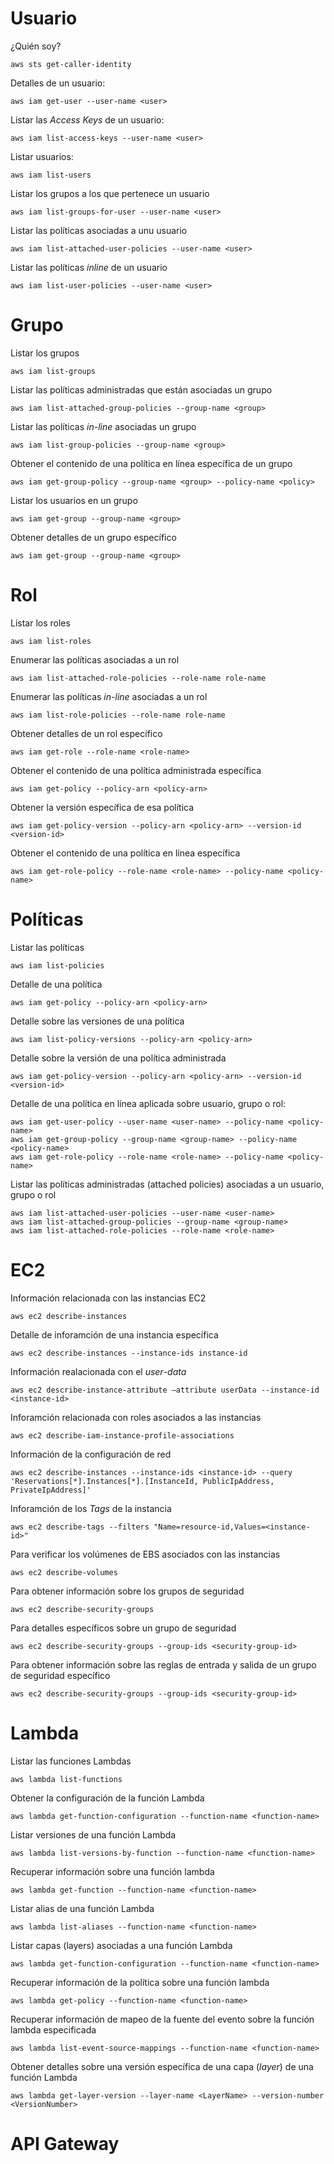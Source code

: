 # Usuario

¿Quién soy?
```
aws sts get-caller-identity
```
Detalles de un usuario:
```
aws iam get-user --user-name <user>
```
Listar las *Access Keys* de un usuario:
```
aws iam list-access-keys --user-name <user>
```
Listar usuarios:
```
aws iam list-users
```
Listar los grupos a los que pertenece un usuario
```
aws iam list-groups-for-user --user-name <user>
```
Listar las políticas asociadas a unu usuario
```
aws iam list-attached-user-policies --user-name <user>
```
Listar las políticas *inline* de un usuario
```
aws iam list-user-policies --user-name <user>
```

# Grupo

Listar los grupos
```
aws iam list-groups
```
Listar las políticas administradas que están asociadas un grupo
```
aws iam list-attached-group-policies --group-name <group>
```
Listar las políticas *in-line* asociadas un grupo
```
aws iam list-group-policies --group-name <group>
```
Obtener el contenido de una política en línea específica de un grupo
```
aws iam get-group-policy --group-name <group> --policy-name <policy>
```
Listar los usuarios en un grupo
```
aws iam get-group --group-name <group>
```
Obtener detalles de un grupo específico
```
aws iam get-group --group-name <group>
```

# Rol

Listar los roles
```
aws iam list-roles
```
Enumerar las políticas asociadas a un rol
```
aws iam list-attached-role-policies --role-name role-name
```
Enumerar las políticas *in-line* asociadas a un rol
```
aws iam list-role-policies --role-name role-name
```
Obtener detalles de un rol específico
```
aws iam get-role --role-name <role-name>
```
Obtener el contenido de una política administrada específica
```
aws iam get-policy --policy-arn <policy-arn>
```
Obtener la versión específica de esa política
```
aws iam get-policy-version --policy-arn <policy-arn> --version-id <version-id>
```
Obtener el contenido de una política en línea específica 
```
aws iam get-role-policy --role-name <role-name> --policy-name <policy-name>
```
# Políticas
Listar las políticas
```
aws iam list-policies
```
Detalle de una política
```
aws iam get-policy --policy-arn <policy-arn>
```
Detalle sobre las versiones de una política
```
aws iam list-policy-versions --policy-arn <policy-arn>
```
Detalle sobre la versión de una política administrada
```
aws iam get-policy-version --policy-arn <policy-arn> --version-id <version-id>
```
Detalle de una política en línea aplicada sobre usuario, grupo o rol:
```
aws iam get-user-policy --user-name <user-name> --policy-name <policy-name>
aws iam get-group-policy --group-name <group-name> --policy-name <policy-name>
aws iam get-role-policy --role-name <role-name> --policy-name <policy-name>
```
Listar las políticas administradas (attached policies) asociadas a un usuario, grupo o rol
```
aws iam list-attached-user-policies --user-name <user-name>
aws iam list-attached-group-policies --group-name <group-name>
aws iam list-attached-role-policies --role-name <role-name>
```
# EC2
Información relacionada con las instancias EC2
```
aws ec2 describe-instances
```
Detalle de inforamción de una instancia específica
```
aws ec2 describe-instances --instance-ids instance-id
```
Información realacionada con el *user*-*data*
```
aws ec2 describe-instance-attribute –attribute userData --instance-id <instance-id>
```
Inforamción relacionada con roles asociados a las instancias
```
aws ec2 describe-iam-instance-profile-associations
```
Información de la configuración de red
```
aws ec2 describe-instances --instance-ids <instance-id> --query 'Reservations[*].Instances[*].[InstanceId, PublicIpAddress, PrivateIpAddress]'
```
Inforamción de los *Tags* de la instancia
```
aws ec2 describe-tags --filters "Name=resource-id,Values=<instance-id>"
```
Para verificar los volúmenes de EBS asociados con las instancias
```
aws ec2 describe-volumes
```
Para obtener información sobre los grupos de seguridad
```
aws ec2 describe-security-groups
```
Para detalles específicos sobre un grupo de seguridad
```
aws ec2 describe-security-groups --group-ids <security-group-id>
```
Para obtener información sobre las reglas de entrada y salida de un grupo de seguridad específico
```
aws ec2 describe-security-groups --group-ids <security-group-id>
```
# Lambda

Listar las funciones Lambdas
```
aws lambda list-functions
```
Obtener la configuración de la función Lambda 
```
aws lambda get-function-configuration --function-name <function-name>
```
Listar versiones de una función Lambda
```
aws lambda list-versions-by-function --function-name <function-name>
```
Recuperar información sobre una función lambda
```
aws lambda get-function --function-name <function-name>
```
Listar alias de una función Lambda
```
aws lambda list-aliases --function-name <function-name>
```
Listar capas (layers) asociadas a una función Lambda
```
aws lambda get-function-configuration --function-name <function-name>
```
Recuperar información de la política sobre una función lambda
```
aws lambda get-policy --function-name <function-name>
```
Recuperar información de mapeo de la fuente del evento sobre la función lambda especificada
```
aws lambda list-event-source-mappings --function-name <function-name>
```
Obtener detalles sobre una versión específica de una capa (*layer*) de una función Lambda
```
aws lambda get-layer-version --layer-name <LayerName> --version-number <VersionNumber>
```

# API Gateway

